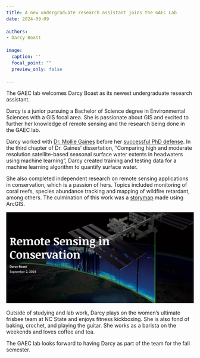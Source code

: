 ```yaml
---
title: A new undergraduate research assistant joins the GAEC Lab
date: 2024-09-09

authors:
- Darcy Boast

image:
  caption: ''
  focal_point: ""
  preview_only: false

---
```


The GAEC lab welcomes Darcy Boast as its newest undergraduate research assistant.  

<!--more-->

Darcy is a junior pursuing a Bachelor of Science degree in Environmental Sciences with a GIS focal area. She is passionate about GIS and excited to further her knowledge of remote sensing and the research being done in the GAEC lab. 

Darcy worked with <a href = "https://gaec-lab.netlify.app/author/mollie-d.-gaines/"> Dr. Mollie Gaines</a> before her <a href = "https://gaec-lab.netlify.app/post/24-07-01-mollie-pass/"> successful PhD defense</a>. In the third chapter of Dr. Gaines’ dissertation, “Comparing high and moderate resolution satellite-based seasonal surface water extents in headwaters using machine learning”, Darcy created training and testing data for a machine learning algorithm to quantify surface water. 

She also completed independent research on remote sensing applications in conservation, which is a passion of hers. Topics included monitoring of coral reefs, species abundance tracking and mapping of wildfire retardant, among others. The culmination of this work was a <a href = "https://arcg.is/0XGfGa0"> storymap</a> made using ArcGIS. 

<img src="storymap.jpg" alt="image is not available">

Outside of studying and lab work, Darcy plays on the women’s ultimate frisbee team at NC State and enjoys fitness kickboxing. She is also fond of baking, crochet, and playing the guitar. She works as a barista on the weekends and loves coffee and tea. 

The GAEC lab looks forward to having Darcy as part of the team for the fall semester.  
